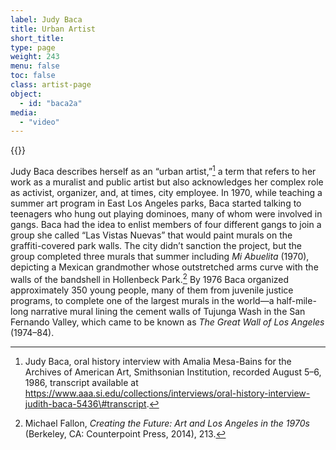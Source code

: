 ```yaml
---
label: Judy Baca
title: Urban Artist
short_title:
type: page
weight: 243
menu: false
toc: false
class: artist-page
object:
  - id: "baca2a"
media:
  - "video"
---
```

{{<q-figure id="baca2a">}}

Judy Baca describes herself as an “urban artist,”[^1] a term that refers to her work as a muralist and public artist but also acknowledges her complex role as activist, organizer, and, at times, city employee. In 1970, while teaching a summer art program in East Los Angeles parks, Baca started talking to teenagers who hung out playing dominoes, many of whom were involved in gangs. Baca had the idea to enlist members of four different gangs to join a group she called “Las Vistas Nuevas” that would paint murals on the graffiti-covered park walls. The city didn’t sanction the project, but the group completed three murals that summer including *Mi Abuelita* (1970), depicting a Mexican grandmother whose outstretched arms curve with the walls of the bandshell in Hollenbeck Park.[^2] By 1976 Baca organized approximately 350 young people, many of them from juvenile justice programs, to complete one of the largest murals in the world—a half-mile-long narrative mural lining the cement walls of Tujunga Wash in the San Fernando Valley, which came to be known as *The Great Wall of Los Angeles* (1974–84).

[^1]: Judy Baca, oral history interview with Amalia Mesa-Bains for the Archives of American Art, Smithsonian Institution, recorded August 5–6, 1986, transcript available at https://www.aaa.si.edu/collections/interviews/oral-history-interview-judith-baca-5436\#transcript.

[^2]: Michael Fallon, *Creating the Future: Art and Los Angeles in the 1970s* (Berkeley, CA: Counterpoint Press, 2014), 213.
